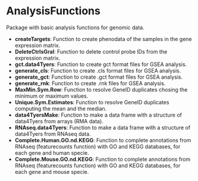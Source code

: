 # AnalysisFunctions
Package with basic analysis functions for genomic data.

- **createTargets**: Function to create phenodata of the samples in the gene expression matrix.
- **DeleteCtrlsGral**: Function to delete control probe IDs from the expression matrix.
- **gct.data4Tyers**: Function to create gct format files for GSEA analysis.
- **generate_cls**: Function to create .cls format files for GSEA analysis.
- **generate_gct**: Function to create .gct format files for GSEA analysis.
- **generate_rnk**: Function to create .rnk files for GSEA analysis.
- **MaxMin.Sym.Row**: Function to resolve GeneID duplicates chosing the minimum or maximum values.
- **Unique.Sym.Estimates**: Function to resolve GeneID duplicates computing the mean and the median.
- **data4TyersMake**: Function to make a data frame with a structure of data4Tyers from arrays (RMA data).
- **RNAseq.data4Tyers**: Function to make a data frame with a structure of data4Tyers from RNAseq data.
- **Complete.Human.GO.nd.KEGG**: Function to complete annotations from RNAseq (featurecounts function) with GO and KEGG databases, for each gene and human specie.
- **Complete.Mouse.GO.nd.KEGG**: Function to complete annotations from RNAseq (featurecounts function) with GO and KEGG databases, for each gene and mouse specie.

